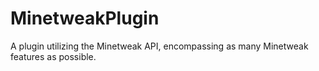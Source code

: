 MinetweakPlugin
===============

A plugin utilizing the Minetweak API, encompassing as many Minetweak features as possible.
